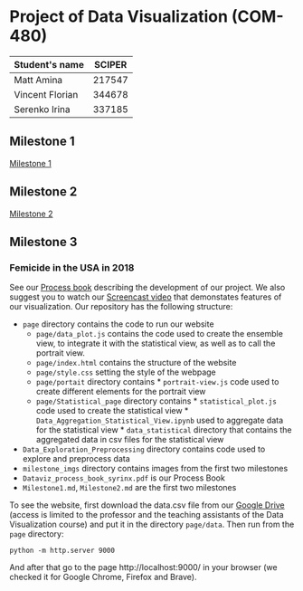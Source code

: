 # Project of Data Visualization (COM-480)

| Student's name  | SCIPER |
| --------------- | ------ |
| Matt Amina      | 217547 |
| Vincent Florian | 344678 |
| Serenko Irina   | 337185 |

## Milestone 1

[Milestone 1](Milestone1.md)

## Milestone 2

[Milestone 2](Milestone2.md)

## Milestone 3
### Femicide in the USA in 2018 
See our [Process book](Dataviz_process_book_syrinx.pdf) describing the development of our project.
We also suggest you to watch our [Screencast video](https://drive.google.com/file/d/1AMoACu4n9wucOniqN-sRiwAB5Z07CefC/view?usp=sharing) that demonstates features of our visualization.
Our repository has the following structure:
* `page` directory contains the code to run our website
    * `page/data_plot.js` contains the code used to create the ensemble view, to integrate it with the statistical view, as well as to call the portrait view.
    * `page/index.html` contains the structure of the website
    * `page/style.css` setting the style of the webpage
    * `page/portait` directory contains
          * `portrait-view.js` code used to create different elements for the portrait view
    * `page/Statistical_page` directory contains 
          * `statistical_plot.js` code used to create the statistical view
          * `Data_Aggregation_Statistical_View.ipynb` used to aggregate data for the statistical view
          * `data_statistical` directory that contains the aggregated data in csv files for the statistical view
* `Data_Exploration_Preprocessing` directory contains code used to explore and preprocess data
* `milestone_imgs` directory contains images from the first two milestones
* `Dataviz_process_book_syrinx.pdf` is our Process Book
* `Milestone1.md`, `Milestone2.md` are the first two milestones

To see the website, first download the data.csv file from our [Google Drive](https://drive.google.com/file/d/1fdk4ubsOctuRFj3aY4pa1Y2Azvg_L48U/view?usp=sharing) (access is limited to the professor and the teaching assistants of the Data Visualization course) and put it in the directory `page/data`. Then run from the `page` directory: 
```
python -m http.server 9000
```
And after that go to the page http://localhost:9000/ in your browser (we checked it for Google Chrome, Firefox and Brave).
